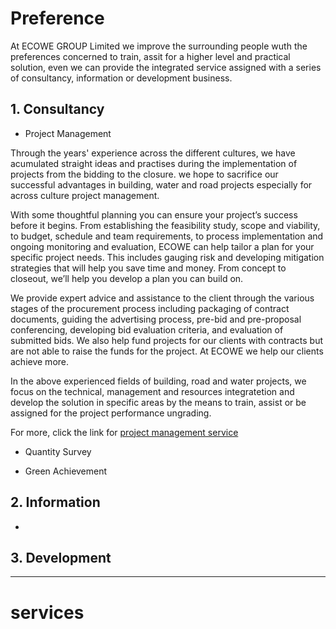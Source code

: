 # Preference
 At ECOWE GROUP Limited we improve the surrounding people wuth the preferences concerned to train, assit for a higher level and practical solution, even we can provide the integrated service assigned with a series of consultancy, information or development business.
## 1.	Consultancy
  - Project Management

   Through the years' experience across the different cultures, we have acumulated straight ideas and practises during the implementation of projects from the bidding to the closure. we hope to sacrifice our successful advantages in building, water and road projects especially for across culture project management.

   With some thoughtful planning you can ensure your project’s success before it begins. From establishing the feasibility study, scope and viability, to budget, schedule and team requirements, to process implementation and ongoing monitoring and evaluation, ECOWE can help tailor a plan for your specific project needs. This includes gauging risk and developing mitigation strategies that will help you save time and money. From concept to closeout, we’ll help you develop a plan you can build on.

   We provide expert advice and assistance to the client through the various stages of the procurement process including packaging of contract documents, guiding the advertising process, pre-bid and pre-proposal conferencing, developing bid evaluation criteria, and evaluation of submitted bids.
   We also help fund projects for our clients with contracts but are not able to raise the funds for the project.  At ECOWE we help our clients achieve more.

   In the above experienced fields of building, road and water projects, we focus on the technical, management and resources integratetion and develop the solution in specific areas by the means to train, assist or be assigned for the project performance ungrading.

   For more, click the link for [project management service]()

  - Quantity Survey

  - Green Achievement

## 2. Information

  -


## 3. Development
---

# services
